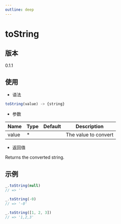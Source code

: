 ```yaml
---
outline: deep
---
```


# toString

## 版本

0.1.1

## 使用

- 语法

```js
toString(value) -> {string}
```

- 参数

| Name    | Type  | Default | Description                |
|---------|-------|---------|----------------------------|
| value   | *     |         | The value to convert       |

- 返回值

Returns the converted string.

## 示例

```js
_.toString(null)
// => ''

_.toString(-0)
// => '-0'

_.toString([1, 2, 3])
// => '1,2,3'
```
